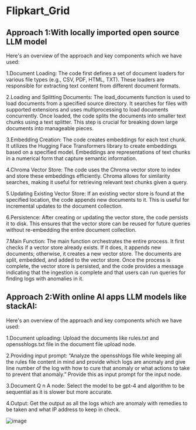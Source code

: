 # Flipkart_Grid
## Approach 1:With locally imported open source LLM model 
Here's an overview of the approach and key components which we have used:

1.Document Loading:
The code first defines a set of document loaders for various file types (e.g., CSV, PDF, HTML, TXT). These loaders are responsible for extracting text content from different document formats.

2.Loading and Splitting Documents:
The load_documents function is used to load documents from a specified source directory. It searches for files with supported extensions and uses multiprocessing to load documents concurrently.
Once loaded, the code splits the documents into smaller text chunks using a text splitter. This step is crucial for breaking down large documents into manageable pieces.

3.Embedding Creation:
The code creates embeddings for each text chunk. It utilizes the Hugging Face Transformers library to create embeddings based on a specified model.
Embeddings are representations of text chunks in a numerical form that capture semantic information.

4.Chroma Vector Store:
The code uses the Chroma vector store to index and store these embeddings efficiently. Chroma allows for similarity searches, making it useful for retrieving relevant text chunks given a query.

5.Updating Existing Vector Store:
If an existing vector store is found at the specified location, the code appends new documents to it. This is useful for incremental updates to the document collection.

6.Persistence:
After creating or updating the vector store, the code persists it to disk. This ensures that the vector store can be reused for future queries without re-embedding the entire document collection.

7.Main Function:
The main function orchestrates the entire process. It first checks if a vector store already exists. If it does, it appends new documents; otherwise, it creates a new vector store.
The documents are split, embedded, and added to the vector store.
Once the process is complete, the vector store is persisted, and the code provides a message indicating that the ingestion is complete and that users can run queries for finding logs with anomalies in it.

## Approach 2:With online AI apps LLM models like stackAI:
Here's an overview of the approach and key components which we have used:

1.Document uploading:
 Upload the documents like rules.txt and opensshlogs.txt file in the document file upload node.

2.Providing input prompt:
“Analyze the opensshlogs file while keeping all the rules file content in mind and provide which logs are anomaly and give line number of the log with how to cure that anomaly or what actions to take to prevent that anomaly.” Provide this as input prompt for the input node.

3.Document Q n A node:
 Select the model to be gpt-4 and algorithm to be sequential as it is slower but more accurate.

4.Output:
 Get the output as all the logs which are anomaly with remedies to be taken and what IP address to keep in check.

![image](https://github.com/Rishika631/Flipkart_Grid/assets/89201634/9b08c370-6c8d-45e9-b6db-e07372f52f85)

